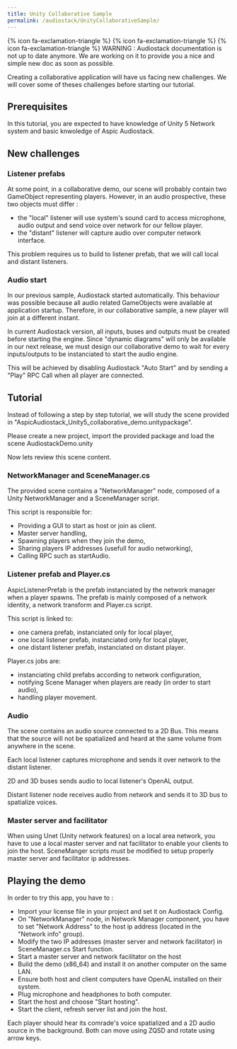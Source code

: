 ```yaml
---
title: Unity Collaborative Sample
permalink: /audiostack/UnityCollaborativeSample/
---
```


{% icon fa-exclamation-triangle  %} {% icon fa-exclamation-triangle  %} {% icon fa-exclamation-triangle  %} WARNING : Audiostack documentation is not up to date anymore. We are working on it to provide you a nice and simple new doc as soon as possible.

Creating a collaborative application will have us facing new challenges. We will cover some of theses challenges before starting our tutorial.

## Prerequisites
In this tutorial, you are expected to have knowledge of Unity 5 Network system and basic knwoledge of Aspic Audiostack.

## New challenges

### Listener prefabs

At some point, in a collaborative demo, our scene will probably contain two GameObject representing players. However, in an audio prospective, these two objects must differ :

-	the "local" listener will use system's sound card to access microphone, audio output and send voice over network for our fellow player.
-	the "distant" listener will capture audio over computer network interface.

This problem requires us to build to listener prefab, that we will call local and distant listeners.

### Audio start

In our previous sample, Audiostack started automatically. This behaviour was possible because all audio related GameObjects were available at application startup. Therefore, in our collaborative sample, a new player will join at a different instant.

In current Audiostack version, all inputs, buses and outputs must be created before starting the engine. Since "dynamic diagrams" will only be available in our next release, we must design our collaborative demo to wait for every inputs/outputs to be instanciated to start the audio engine.

This will be achieved by disabling Audiostack "Auto Start" and by sending a "Play" RPC Call when all player are connected.

## Tutorial

Instead of following a step by step tutorial, we will study the scene provided in "AspicAudiostack_Unity5_collaborative_demo.unitypackage".

Please create a new project, import the provided package and load the scene AudiostackDemo.unity

Now lets review this scene content.

### NetworkManager and SceneManager.cs
The provided scene contains a "NetworkManager" node, composed of a Unity NetworkManager and a SceneManager script.

This script is responsible for:

-	Providing a GUI to start as host or join as client.
-	Master server handling,
-	Spawning players when they join the demo,
-	Sharing players IP addresses (usefull for audio networking),
-	Calling RPC such as startAudio.

### Listener prefab and Player.cs
AspicListenerPrefab is the prefab instanciated by the network manager when a player spawns. The prefab is mainly composed of a network identity, a network transform and Player.cs script.

This script is linked to:

-	one camera prefab, instanciated only for local player,
-	one local listener prefab, instanciated only for local player,
-	one distant listener prefab, instanciated on distant player.

Player.cs jobs are:

-	instanciating child prefabs according to network configuration,
-	notifying Scene Manager when players are ready (in order to start audio),
-	handling player movement.

### Audio 

The scene contains an audio source connected to a 2D Bus. This means that the source will not be spatialized and heard at the same volume from anywhere in the scene.

Each local listener captures microphone and sends it over network to the distant listener.

2D and 3D buses sends audio to local listener's OpenAL output.

Distant listener node receives audio from network and sends it to 3D bus to spatialize voices.

### Master server and facilitator

When using Unet (Unity network features) on a local area network, you have to use a local master server and nat facilitator to enable your clients to join the host. SceneManger scripts must be modified to setup properly master server and facilitator ip addresses.

## Playing the demo

In order to try this app, you have to :

-	Import your license file in your project and set it on Audiostack Config.
-	On "NetworkManager" node, in Network Manager component, you have to set "Network Address" to the host ip address (located in the "Network info" group).
-	Modify the two IP addresses (master server and network facilitator) in SceneManager.cs Start function.
-	Start a master server and network facilitator on the host
- 	Build the demo (x86_64) and install it on another computer on the same LAN.
-	Ensure both host and client computers have OpenAL installed on their system.
-	Plug microphone and headphones to both computer.
-	Start the host and choose "Start hosting".
-	Start the client, refresh server list and join the host.

Each player should hear its comrade's voice spatialized and a 2D audio source in the background. Both can move using ZQSD and rotate using arrow keys.
